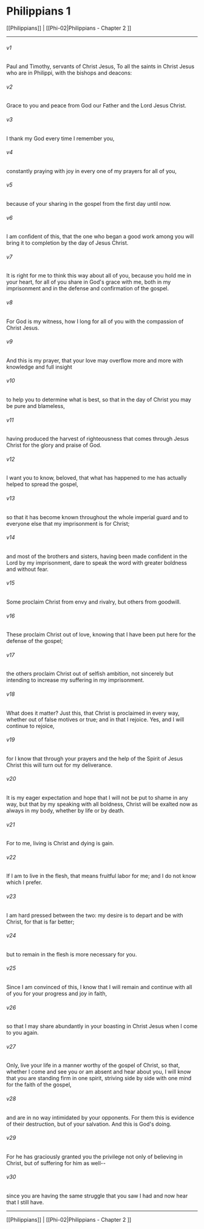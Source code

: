 # Philippians 1

[[Philippians]] | [[Phi-02|Philippians - Chapter 2 ]]
***

###### v1
Paul and Timothy, servants of Christ Jesus, To all the saints in Christ Jesus who are in Philippi, with the bishops and deacons:
###### v2
Grace to you and peace from God our Father and the Lord Jesus Christ.
###### v3
I thank my God every time I remember you,
###### v4
constantly praying with joy in every one of my prayers for all of you,
###### v5
because of your sharing in the gospel from the first day until now.
###### v6
I am confident of this, that the one who began a good work among you will bring it to completion by the day of Jesus Christ.
###### v7
It is right for me to think this way about all of you, because you hold me in your heart, for all of you share in God's grace with me, both in my imprisonment and in the defense and confirmation of the gospel.
###### v8
For God is my witness, how I long for all of you with the compassion of Christ Jesus.
###### v9
And this is my prayer, that your love may overflow more and more with knowledge and full insight
###### v10
to help you to determine what is best, so that in the day of Christ you may be pure and blameless,
###### v11
having produced the harvest of righteousness that comes through Jesus Christ for the glory and praise of God.
###### v12
I want you to know, beloved, that what has happened to me has actually helped to spread the gospel,
###### v13
so that it has become known throughout the whole imperial guard and to everyone else that my imprisonment is for Christ;
###### v14
and most of the brothers and sisters, having been made confident in the Lord by my imprisonment, dare to speak the word with greater boldness and without fear.
###### v15
Some proclaim Christ from envy and rivalry, but others from goodwill.
###### v16
These proclaim Christ out of love, knowing that I have been put here for the defense of the gospel;
###### v17
the others proclaim Christ out of selfish ambition, not sincerely but intending to increase my suffering in my imprisonment.
###### v18
What does it matter? Just this, that Christ is proclaimed in every way, whether out of false motives or true; and in that I rejoice. Yes, and I will continue to rejoice,
###### v19
for I know that through your prayers and the help of the Spirit of Jesus Christ this will turn out for my deliverance.
###### v20
It is my eager expectation and hope that I will not be put to shame in any way, but that by my speaking with all boldness, Christ will be exalted now as always in my body, whether by life or by death.
###### v21
For to me, living is Christ and dying is gain.
###### v22
If I am to live in the flesh, that means fruitful labor for me; and I do not know which I prefer.
###### v23
I am hard pressed between the two: my desire is to depart and be with Christ, for that is far better;
###### v24
but to remain in the flesh is more necessary for you.
###### v25
Since I am convinced of this, I know that I will remain and continue with all of you for your progress and joy in faith,
###### v26
so that I may share abundantly in your boasting in Christ Jesus when I come to you again.
###### v27
Only, live your life in a manner worthy of the gospel of Christ, so that, whether I come and see you or am absent and hear about you, I will know that you are standing firm in one spirit, striving side by side with one mind for the faith of the gospel,
###### v28
and are in no way intimidated by your opponents. For them this is evidence of their destruction, but of your salvation. And this is God's doing.
###### v29
For he has graciously granted you the privilege not only of believing in Christ, but of suffering for him as well--
###### v30
since you are having the same struggle that you saw I had and now hear that I still have.

***

[[Philippians]] | [[Phi-02|Philippians - Chapter 2 ]]
